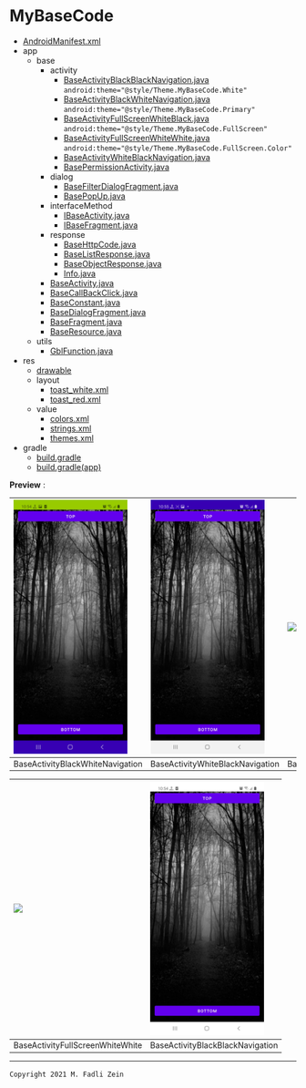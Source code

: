 # MyBaseCode

- [AndroidManifest.xml](https://github.com/gzeinnumer/MyBaseCode/blob/master/app/src/main/AndroidManifest.xml)
- app
  - base
    - activity
      - [BaseActivityBlackBlackNavigation.java](https://github.com/gzeinnumer/MyBaseCode/blob/master/app/src/main/java/com/gzeinnumer/mybasecode/base/activity/BaseActivityBlackBlackNavigation.java) `android:theme="@style/Theme.MyBaseCode.White"`
      - [BaseActivityBlackWhiteNavigation.java](https://github.com/gzeinnumer/MyBaseCode/blob/master/app/src/main/java/com/gzeinnumer/mybasecode/base/activity/BaseActivityBlackWhiteNavigation.java) `android:theme="@style/Theme.MyBaseCode.Primary"`
      - [BaseActivityFullScreenWhiteBlack.java](https://github.com/gzeinnumer/MyBaseCode/blob/master/app/src/main/java/com/gzeinnumer/mybasecode/base/activity/BaseActivityFullScreenWhiteBlack.java) `android:theme="@style/Theme.MyBaseCode.FullScreen"`
      - [BaseActivityFullScreenWhiteWhite.java](https://github.com/gzeinnumer/MyBaseCode/blob/master/app/src/main/java/com/gzeinnumer/mybasecode/base/activity/BaseActivityFullScreenWhiteWhite.java) `android:theme="@style/Theme.MyBaseCode.FullScreen.Color"`
      - [BaseActivityWhiteBlackNavigation.java](https://github.com/gzeinnumer/MyBaseCode/blob/master/app/src/main/java/com/gzeinnumer/mybasecode/base/activity/BaseActivityWhiteBlackNavigation.java)
      - [BasePermissionActivity.java](https://github.com/gzeinnumer/MyBaseCode/blob/master/app/src/main/java/com/gzeinnumer/mybasecode/base/activity/BasePermissionActivity.java)
    - dialog
      - [BaseFilterDialogFragment.java](https://github.com/gzeinnumer/MyBaseCode/blob/master/app/src/main/java/com/gzeinnumer/mybasecode/base/dialog/BaseFilterDialogFragment.java)
      - [BasePopUp.java](https://github.com/gzeinnumer/MyBaseCode/blob/master/app/src/main/java/com/gzeinnumer/mybasecode/base/dialog/BasePopUp.java)
    - interfaceMethod
      - [IBaseActivity.java](https://github.com/gzeinnumer/MyBaseCode/blob/master/app/src/main/java/com/gzeinnumer/mybasecode/base/interfaceMethod/IBaseActivity.java)
      - [IBaseFragment.java](https://github.com/gzeinnumer/MyBaseCode/blob/master/app/src/main/java/com/gzeinnumer/mybasecode/base/interfaceMethod/IBaseFragment.java)
    - response
      - [BaseHttpCode.java](https://github.com/gzeinnumer/MyBaseCode/blob/master/app/src/main/java/com/gzeinnumer/mybasecode/base/response/BaseHttpCode.java)
      - [BaseListResponse.java](https://github.com/gzeinnumer/MyBaseCode/blob/master/app/src/main/java/com/gzeinnumer/mybasecode/base/response/BaseListResponse.java)
      - [BaseObjectResponse.java](https://github.com/gzeinnumer/MyBaseCode/blob/master/app/src/main/java/com/gzeinnumer/mybasecode/base/response/BaseObjectResponse.java)
      - [Info.java](https://github.com/gzeinnumer/MyBaseCode/blob/master/app/src/main/java/com/gzeinnumer/mybasecode/base/response/Info.java)
    - [BaseActivity.java](https://github.com/gzeinnumer/MyBaseCode/blob/master/app/src/main/java/com/gzeinnumer/mybasecode/base/BaseActivity.java)
    - [BaseCallBackClick.java](https://github.com/gzeinnumer/MyBaseCode/blob/master/app/src/main/java/com/gzeinnumer/mybasecode/base/BaseCallBackClick.java)
    - [BaseConstant.java](https://github.com/gzeinnumer/MyBaseCode/blob/master/app/src/main/java/com/gzeinnumer/mybasecode/base/BaseConstant.java)
    - [BaseDialogFragment.java](https://github.com/gzeinnumer/MyBaseCode/blob/master/app/src/main/java/com/gzeinnumer/mybasecode/base/BaseDialogFragment.java)
    - [BaseFragment.java](https://github.com/gzeinnumer/MyBaseCode/blob/master/app/src/main/java/com/gzeinnumer/mybasecode/base/BaseFragment.java)
    - [BaseResource.java](https://github.com/gzeinnumer/MyBaseCode/blob/master/app/src/main/java/com/gzeinnumer/mybasecode/base/BaseResource.java)
  - utils
    - [GblFunction.java](https://github.com/gzeinnumer/MyBaseCode/blob/master/app/src/main/java/com/gzeinnumer/mybasecode/utils/GblFunction.java)
- res
  - [drawable](https://github.com/gzeinnumer/MyBaseCode/blob/master/app/src/main/res/drawable)
  - layout
    - [toast_white.xml](https://github.com/gzeinnumer/MyBaseCode/blob/master/app/src/main/res/layout/toast_white.xml)
    - [toast_red.xml](https://github.com/gzeinnumer/MyBaseCode/blob/master/app/src/main/res/layout/toast_red.xml)
  - value
    - [colors.xml](https://github.com/gzeinnumer/MyBaseCode/blob/master/app/src/main/res/values/colors.xml)
    - [strings.xml](https://github.com/gzeinnumer/MyBaseCode/blob/master/app/src/main/res/values/strings.xml)
    - [themes.xml](https://github.com/gzeinnumer/MyBaseCode/blob/master/app/src/main/res/values/themes.xml)
- gradle
  - [build.gradle](https://github.com/gzeinnumer/MyBaseCode/blob/master/build.gradle)
  - [build.gradle(app)](https://github.com/gzeinnumer/MyBaseCode/blob/master/app/build.gradle)

**Preview** :

| <img src="https://github.com/gzeinnumer/MyBaseCode/blob/master/preview/example1.jpg" width="200"/>| <img src="https://github.com/gzeinnumer/MyBaseCode/blob/master/preview/example2.jpg" width="200"/> | <img src="https://github.com/gzeinnumer/MyBaseCode/blob/master/preview/example3.gif" width="200"/> |
|:---|:---|:---|
|BaseActivityBlackWhiteNavigation|BaseActivityWhiteBlackNavigation|BaseActivityFullScreenWhiteBlack|

|<img src="https://github.com/gzeinnumer/MyBaseCode/blob/master/preview/example4.gif" width="200"/> |<img src="https://github.com/gzeinnumer/MyBaseCode/blob/master/preview/example5.jpg" width="200"/> |
|:---|:---|
|BaseActivityFullScreenWhiteWhite|BaseActivityBlackBlackNavigation|

---

```
Copyright 2021 M. Fadli Zein
```
